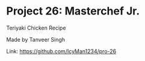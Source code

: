 # Project 26: Masterchef Jr.
Teriyaki Chicken Recipe

Made by Tanveer Singh

Link: https://github.com/IcyMan1234/pro-26
